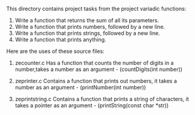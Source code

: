 This directory contains project tasks from the project variadic functions:
1. Write a function that returns the sum of all its parameters.
2. Write a function that prints numbers, followed by a new line.
3. Write a function that prints strings, followed by a new line.
4. Write a function that prints anything.

Here are the uses of these source files:

1. zecounter.c
Has a function that counts the number of digits in a number,takes a number as an argument - (countDigits(int number))

2. zeprinter.c
Contains a function that prints out numbers, it takes a number as an argument - (printNumber(int number))

3. zeprintstring.c
Contains a function that prints a string of characters, it takes a pointer as an argument - (printString(const char *str))
